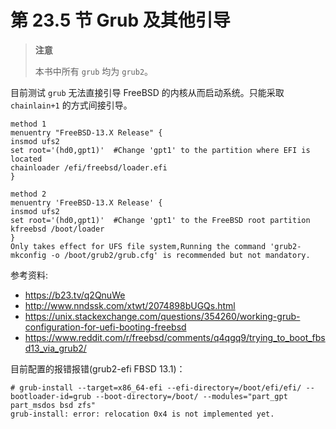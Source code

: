 # 第 23.5 节 Grub 及其他引导

> **注意**
>
> 本书中所有 `grub` 均为 `grub2`。

目前测试 `grub` 无法直接引导 FreeBSD 的内核从而启动系统。只能采取 `chainlain+1` 的方式间接引导。

```
method 1
menuentry "FreeBSD-13.X Release" {
insmod ufs2
set root='(hd0,gpt1)'  #Change 'gpt1' to the partition where EFI is located
chainloader /efi/freebsd/loader.efi
}

method 2
menuentry 'FreeBSD-13.X Release' {
insmod ufs2
set root='(hd0,gpt1)'  #Change 'gpt1' to the FreeBSD root partition
kfreebsd /boot/loader
}
Only takes effect for UFS file system,Running the command 'grub2-mkconfig -o /boot/grub2/grub.cfg' is recommended but not mandatory.
```

参考资料:
- <https://b23.tv/q2QnuWe>
- <http://www.nndssk.com/xtwt/2074898bUGQs.html>
- <https://unix.stackexchange.com/questions/354260/working-grub-configuration-for-uefi-booting-freebsd>
- <https://www.reddit.com/r/freebsd/comments/q4qgq9/trying_to_boot_fbsd13_via_grub2/>

目前配置的报错报错(grub2-efi FBSD 13.1)：

```
# grub-install --target=x86_64-efi --efi-directory=/boot/efi/efi/ --bootloader-id=grub --boot-directory=/boot/ --modules="part_gpt part_msdos bsd zfs"
grub-install: error: relocation 0x4 is not implemented yet.
```
